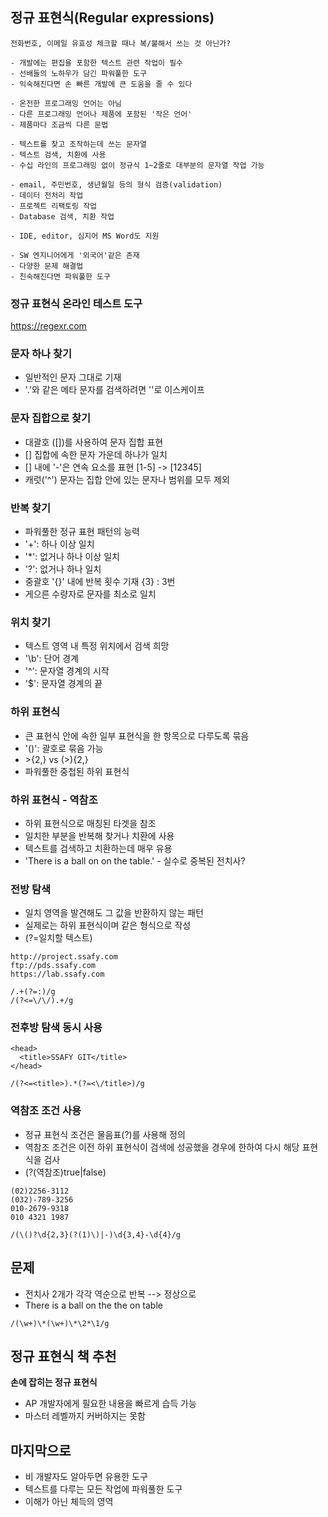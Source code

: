 ## 정규 표현식(Regular expressions)
```
전화번호, 이메일 유효성 체크할 때나 복/붙해서 쓰는 것 아닌가?
```
```
- 개발에는 편집을 포함한 텍스트 관련 작업이 필수
- 선배들의 노하우가 담긴 파워풀한 도구
- 익숙해진다면 손 빠른 개발에 큰 도움을 줄 수 있다
```
```
- 온전한 프로그래밍 언어는 아님
- 다른 프로그래밍 언어나 제품에 포함된 '작은 언어'
- 제품마다 조금씩 다른 문법
```
```
- 텍스트를 찾고 조작하는데 쓰는 문자열
- 텍스트 검색, 치환에 사용
- 수십 라인의 프로그래밍 없이 정규식 1~2줄로 대부분의 문자열 작업 가능
```
```
- email, 주민번호, 생년월일 등의 형식 검증(validation)
- 데이터 전처리 작업
- 프로젝트 리팩토링 작업
- Database 검색, 치환 작업
```
```
- IDE, editor, 심지어 MS Word도 지원
```
```
- SW 엔지니어에게 '외국어'같은 존재
- 다양한 문제 해결법
- 친숙해진다면 파워풀한 도구
```

### 정규 표현식 온라인 테스트 도구
https://regexr.com

### 문자 하나 찾기
- 일반적인 문자 그대로 기재
- '.'와 같은 메타 문자를 검색하려면 '\'로 이스케이프

### 문자 집합으로 찾기
- 대괄호 (\[])를 사용하여 문자 집합 표현
- \[] 집합에 속한 문자 가운데 하나가 일치
- \[] 내에 '-'은 연속 요소를 표현 \[1-5] -> \[12345]
- 캐럿('^') 문자는 집합 안에 있는 문자나 범위를 모두 제외

### 반복 찾기
- 파워풀한 정규 표현 패턴의 능력
- '+': 하나 이상 일치
- '\*': 없거나 하나 이상 일치
- '?': 없거나 하나 일치
- 중괄호 '{}' 내에 반복 횟수 기재 {3} : 3번
- 게으른 수량자로 문자를 최소로 일치

### 위치 찾기
- 텍스트 영역 내 특정 위치에서 검색 희망
- '\b': 단어 경계
- '^': 문자열 경계의 시작
- '$': 문자열 경계의 끝

### 하위 표현식
- 큰 표현식 안에 속한 일부 표현식을 한 항목으로 다루도록 묶음
- '()': 괄호로 묶음 가능
- &gt;{2,} vs (&gt;){2,}
- 파워풀한 중첩된 하위 표현식

### 하위 표현식 - 역참조
- 하위 표현식으로 매칭된 타겟을 참조
- 일치한 부분을 반복해 찾거나 치환에 사용
- 텍스트를 검색하고 치환하는데 매우 유용
- 'There is a ball on on the table.' - 실수로 중복된 전치사?

### 전방 탐색
- 일치 영역을 발견해도 그 값을 반환하지 않는 패턴
- 실제로는 하위 표현식이며 같은 형식으로 작성
- (?=일치할 텍스트)
```
http://project.ssafy.com
ftp://pds.ssafy.com
https://lab.ssafy.com
```
```
/.+(?=:)/g
/(?<=\/\/).+/g
```

### 전후방 탐색 동시 사용
```
<head>
  <title>SSAFY GIT</title>
</head>
```
```
/(?<=<title>).*(?=<\/title>)/g
```

### 역참조 조건 사용
- 정규 표현식 조건은 물음표(?)를 사용해 정의
- 역참조 조건은 이전 하위 표현식이 검색에 성공했을 경우에 한하여 다시 해당 표현식을 검사
- (?(역참조)true|false)
```
(02)2256-3112
(032)-789-3256
010-2679-9318
010 4321 1987
```
```
/(\()?\d{2,3}(?(1)\)|-)\d{3,4}-\d{4}/g
```

## 문제
- 전치사 2개가 각각 역순으로 반복 --> 정상으로
- There is a ball on the the on table
```
/(\w+)\*(\w+)\*\2*\1/g
```

## 정규 표현식 책 추천
**손에 잡히는 정규 표현식**
- AP 개발자에게 필요한 내용을 빠르게 습득 가능
- 마스터 레벨까지 커버하지는 못함

## 마지막으로
- 비 개발자도 알아두면 유용한 도구
- 텍스트를 다루는 모든 작업에 파워풀한 도구
- 이해가 아닌 체득의 영역
